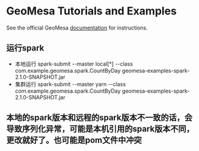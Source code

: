 GeoMesa Tutorials and Examples
==============================

See the official GeoMesa [documentation](http://www.geomesa.org/documentation/tutorials/index.html) for instructions.

## 运行spark
* 本地运行
spark-submit --master local[*] --class com.example.geomesa.spark.CountByDay geomesa-examples-spark-2.1.0-SNAPSHOT.jar
* 集群运行
spark-submit --master yarn --class com.example.geomesa.spark.CountByDay geomesa-examples-spark-2.1.0-SNAPSHOT.jar

## 本地的spark版本和远程的spark版本不一致的话，会导致序列化异常，可能是本机引用的spark版本不同，更改就好了。也可能是pom文件中冲突
